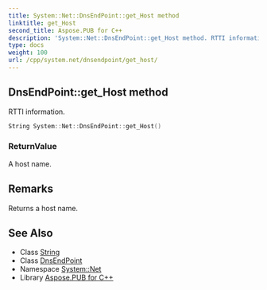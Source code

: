 ```yaml
---
title: System::Net::DnsEndPoint::get_Host method
linktitle: get_Host
second_title: Aspose.PUB for C++
description: 'System::Net::DnsEndPoint::get_Host method. RTTI information in C++.'
type: docs
weight: 100
url: /cpp/system.net/dnsendpoint/get_host/
---
```

## DnsEndPoint::get_Host method


RTTI information.

```cpp
String System::Net::DnsEndPoint::get_Host()
```


### ReturnValue

A host name.
## Remarks


Returns a host name. 
## See Also

* Class [String](../../../system/string/)
* Class [DnsEndPoint](../)
* Namespace [System::Net](../../)
* Library [Aspose.PUB for C++](../../../)
